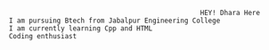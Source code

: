                                                      HEY! Dhara Here                                                      
     I am pursuing Btech from Jabalpur Engineering College 
     I am currently learning Cpp and HTML
     Coding enthusiast
 
                                                    


<!---
bindaldhara/bindaldhara is a ✨ special ✨ repository because its `README.md` (this file) appears on your GitHub profile.
You can click the Preview link to take a look at your changes.
--->
